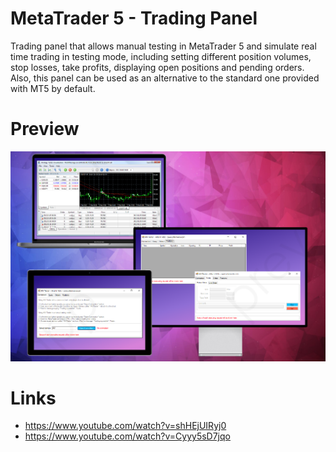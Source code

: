 # MetaTrader 5 - Trading Panel

Trading panel that allows manual testing in MetaTrader 5 and simulate real time trading in testing mode, including setting different position volumes, stop losses, take profits, displaying open positions and pending orders. 
Also, this panel can be used as an alternative to the standard one provided with MT5 by default. 

# Preview

![](Screens/Preview.png)

# Links

- https://www.youtube.com/watch?v=shHEjUIRyj0
- https://www.youtube.com/watch?v=Cyyy5sD7jqo

